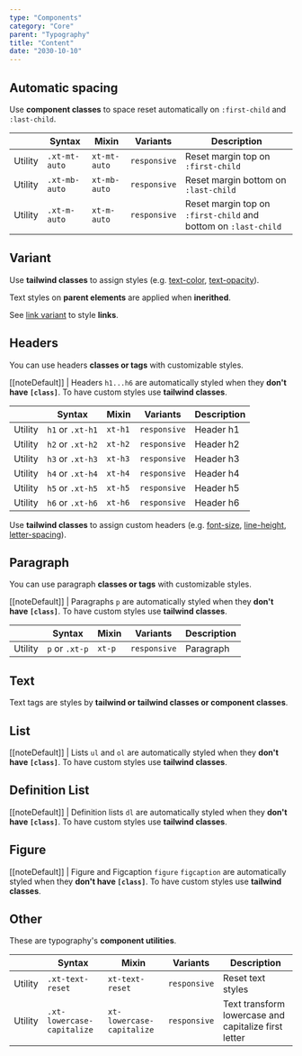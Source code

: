 ```yaml
---
type: "Components"
category: "Core"
parent: "Typography"
title: "Content"
date: "2030-10-10"
---
```


## Automatic spacing

Use **component classes** to space reset automatically on `:first-child` and `:last-child`.

<div class="xt-overflow-sub overflow-y-hidden overflow-x-scroll my-4 xt-m-auto w-full">

|                      | Syntax                          | Mixin            | Variants               | Description                   |
| ----------------------- | ----------------------------------------- | -----------------------------| ----------------------------- | ----------------------------- |
| Utility                  | `.xt-mt-auto`                     | `xt-mt-auto`                | `responsive`                | Reset margin top on `:first-child`            |
| Utility                  | `.xt-mb-auto`                     | `xt-mb-auto`                | `responsive`                | Reset margin bottom on `:last-child`            |
| Utility                  | `.xt-m-auto`                     | `xt-m-auto`                | `responsive`                | Reset margin top on `:first-child` and bottom on `:last-child`            |

</div>

## Variant

Use **tailwind classes** to assign styles (e.g. [text-color](https://tailwindcss.com/docs/text-color), [text-opacity](https://tailwindcss.com/docs/text-opacity)).

Text styles on **parent elements** are applied when **inerithed**.

See [link variant](/components/core/link#variant) to style **links**.

<demo>
  <demovanilla src="vanilla/components/core/typography/variant">
  </demovanilla>
</demo>

## Headers

You can use headers **classes or tags** with customizable styles.

[[noteDefault]]
| Headers `h1...h6` are automatically styled when they **don't have `[class]`**. To have custom styles use **tailwind classes**.

<div class="xt-overflow-sub overflow-y-hidden overflow-x-scroll my-4 xt-m-auto w-full">

|                      | Syntax                          | Mixin            | Variants               | Description                   |
| ----------------------- | ---------------------------- | -----------------| ----------------------------- |----------------------------- |
| Utility                  | `h1` or `.xt-h1`       | `xt-h1`                | `responsive`                | Header h1            |
| Utility                  | `h2` or `.xt-h2`       | `xt-h2`                | `responsive`                | Header h2            |
| Utility                  | `h3` or `.xt-h3`       | `xt-h3`                | `responsive`                | Header h3            |
| Utility                  | `h4` or `.xt-h4`       | `xt-h4`                | `responsive`                | Header h4            |
| Utility                  | `h5` or `.xt-h5`       | `xt-h5`                | `responsive`                | Header h5            |
| Utility                  | `h6` or `.xt-h6`       | `xt-h6`                | `responsive`                | Header h6            |

</div>

<demo>
  <demovanilla src="vanilla/components/core/typography/headers">
  </demovanilla>
</demo>

Use **tailwind classes** to assign custom headers (e.g. [font-size](https://tailwindcss.com/docs/font-size), [line-height](https://tailwindcss.com/docs/line-height), [letter-spacing](https://tailwindcss.com/docs/letter-spacing)).

<demo>
  <demovanilla src="vanilla/components/core/typography/headers-custom">
  </demovanilla>
</demo>

## Paragraph

You can use paragraph **classes or tags** with customizable styles.

[[noteDefault]]
| Paragraphs `p` are automatically styled when they **don't have `[class]`**. To have custom styles use **tailwind classes**.

<div class="xt-overflow-sub overflow-y-hidden overflow-x-scroll my-4 xt-m-auto w-full">

|                      | Syntax                          | Mixin            | Variants               | Description                   |
| ----------------------- | ---------------------------- | -----------------| ----------------------------- |----------------------------- |
| Utility                  | `p` or `.xt-p`       | `xt-p`                | `responsive`                | Paragraph            |

</div>

<demo>
  <demovanilla src="vanilla/components/core/typography/paragraph">
  </demovanilla>
</demo>

## Text

Text tags are styles by **tailwind or tailwind classes or component classes**.

<demo>
  <demovanilla src="vanilla/components/core/typography/text">
  </demovanilla>
</demo>

## List

[[noteDefault]]
| Lists `ul` and `ol` are automatically styled when they **don't have `[class]`**. To have custom styles use **tailwind classes**.

<demo>
  <demovanilla src="vanilla/components/core/typography/list">
  </demovanilla>
</demo>

## Definition List

[[noteDefault]]
| Definition lists `dl` are automatically styled when they **don't have `[class]`**. To have custom styles use **tailwind classes**.

<demo>
  <demovanilla src="vanilla/components/core/typography/definition-list">
  </demovanilla>
</demo>

## Figure

[[noteDefault]]
| Figure and Figcaption `figure` `figcaption` are automatically styled when they **don't have `[class]`**. To have custom styles use **tailwind classes**.

<demo>
  <demovanilla src="vanilla/components/core/typography/figure">
  </demovanilla>
</demo>

## Other

These are typography's **component utilities**.

<div class="xt-overflow-sub overflow-y-hidden overflow-x-scroll my-4 xt-m-auto w-full">

|                      | Syntax                          | Mixin            | Variants               | Description                   |
| ----------------------- | ---------------------------- | -----------------| ----------------------------- |----------------------------- |
| Utility                  | `.xt-text-reset`       | `xt-text-reset`                | `responsive`                | Reset text styles            |
| Utility                  | `.xt-lowercase-capitalize`       | `xt-lowercase-capitalize`                | `responsive`                | Text transform lowercase and capitalize first letter            |

</div>
